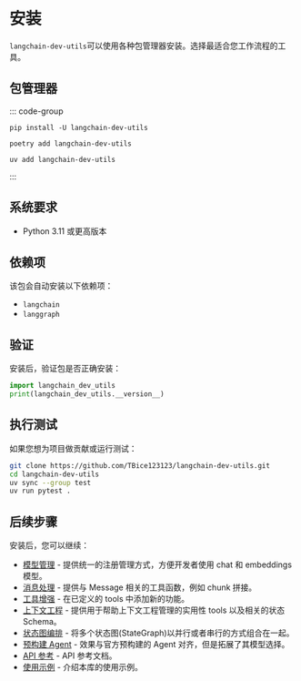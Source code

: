 # 安装

`langchain-dev-utils`可以使用各种包管理器安装。选择最适合您工作流程的工具。

## 包管理器

::: code-group

```sh[pip]
pip install -U langchain-dev-utils
```

```sh[poetry]
poetry add langchain-dev-utils
```

```sh[uv]
uv add langchain-dev-utils
```

:::

## 系统要求

- Python 3.11 或更高版本

## 依赖项

该包会自动安装以下依赖项：

- `langchain`
- `langgraph`

## 验证

安装后，验证包是否正确安装：

```python
import langchain_dev_utils
print(langchain_dev_utils.__version__)
```

## 执行测试

如果您想为项目做贡献或运行测试：

```bash
git clone https://github.com/TBice123123/langchain-dev-utils.git
cd langchain-dev-utils
uv sync --group test
uv run pytest .
```

## 后续步骤

安装后，您可以继续：

- [模型管理](./model-management.md) - 提供统一的注册管理方式，方便开发者使用 chat 和 embeddings 模型。
- [消息处理](./message-processing.md) - 提供与 Message 相关的工具函数，例如 chunk 拼接。
- [工具增强](./tool-enhancement.md) - 在已定义的 tools 中添加新的功能。
- [上下文工程](./context-engineering.md) - 提供用于帮助上下文工程管理的实用性 tools 以及相关的状态 Schema。
- [状态图编排](./graph-orchestration.md) - 将多个状态图(StateGraph)以并行或者串行的方式组合在一起。
- [预构建 Agent](./prebuilt.md) - 效果与官方预构建的 Agent 对齐，但是拓展了其模型选择。
- [API 参考](./api-reference.md) - API 参考文档。
- [使用示例](./example.md) - 介绍本库的使用示例。

